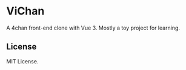 # ViChan
A 4chan front-end clone with Vue 3. Mostly a toy project for learning.

## License
MIT License.
